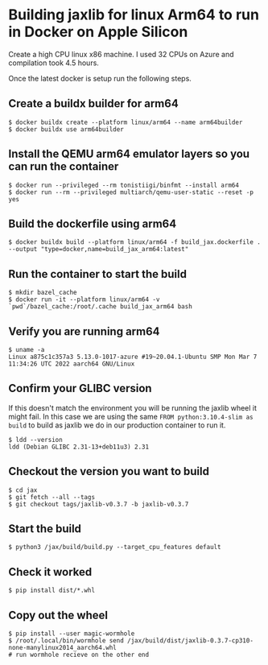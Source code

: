 # Building jaxlib for linux Arm64 to run in Docker on Apple Silicon

Create a high CPU linux x86 machine. I used 32 CPUs on Azure and compilation took 4.5 hours.

Once the latest docker is setup run the following steps.

## Create a buildx builder for arm64

```
$ docker buildx create --platform linux/arm64 --name arm64builder
$ docker buildx use arm64builder
```

## Install the QEMU arm64 emulator layers so you can run the container

```
$ docker run --privileged --rm tonistiigi/binfmt --install arm64
$ docker run --rm --privileged multiarch/qemu-user-static --reset -p yes
```

## Build the dockerfile using arm64

```
$ docker buildx build --platform linux/arm64 -f build_jax.dockerfile . --output "type=docker,name=build_jax_arm64:latest"
```

## Run the container to start the build

```
$ mkdir bazel_cache
$ docker run -it --platform linux/arm64 -v `pwd`/bazel_cache:/root/.cache build_jax_arm64 bash
```

## Verify you are running arm64

```
$ uname -a
Linux a875c1c357a3 5.13.0-1017-azure #19~20.04.1-Ubuntu SMP Mon Mar 7 11:34:26 UTC 2022 aarch64 GNU/Linux
```

## Confirm your GLIBC version

If this doesn't match the environment you will be running the jaxlib wheel it might fail.
In this case we are using the same `FROM python:3.10.4-slim as build` to build as jaxlib we do in our production container to run it.

```
$ ldd --version
ldd (Debian GLIBC 2.31-13+deb11u3) 2.31
```

## Checkout the version you want to build

```
$ cd jax
$ git fetch --all --tags
$ git checkout tags/jaxlib-v0.3.7 -b jaxlib-v0.3.7
```

## Start the build

```
$ python3 /jax/build/build.py --target_cpu_features default
```

## Check it worked

```
$ pip install dist/*.whl
```

## Copy out the wheel

```
$ pip install --user magic-wormhole
$ /root/.local/bin/wormhole send /jax/build/dist/jaxlib-0.3.7-cp310-none-manylinux2014_aarch64.whl
# run wormhole recieve on the other end
```
